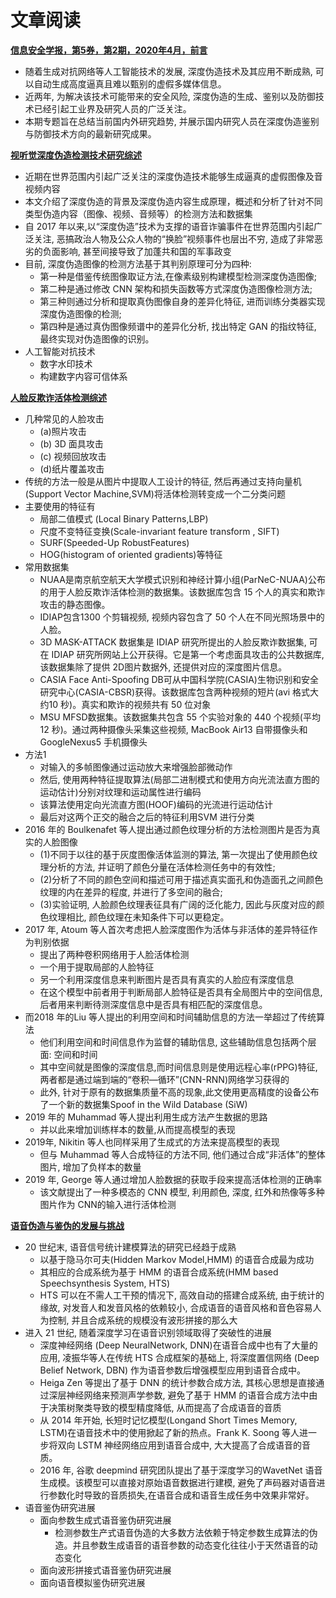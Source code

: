 # 文章阅读

[**信息安全学报，第5券，第2期，2020年4月，前言**](http://jcs.iie.ac.cn/xxaqxb/ch/reader/view_abstract.aspx?file_no=20200201&flag=1)
* 随着生成对抗网络等人工智能技术的发展, 深度伪造技术及其应用不断成熟, 可以自动生成高度逼真且难以甄别的虚假多媒体信息。
* 近两年, 为解决该技术可能带来的安全风险, 深度伪造的生成、鉴别以及防御技术已经引起工业界及研究人员的广泛关注。
* 本期专题旨在总结当前国内外研究趋势, 并展示国内研究人员在深度伪造鉴别与防御技术方向的最新研究成果。


[**视听觉深度伪造检测技术研究综述**](http://jcs.iie.ac.cn/xxaqxb/ch/reader/view_abstract.aspx?file_no=20200202&flag=1)
* 近期在世界范围内引起广泛关注的深度伪造技术能够生成逼真的虚假图像及音视频内容
* 本文介绍了深度伪造的背景及深度伪造内容生成原理，概述和分析了针对不同类型伪造内容（图像、视频、音频等）的检测方法和数据集
* 自 2017 年以来,以“深度伪造”技术为支撑的语音诈骗事件在世界范围内引起广泛关注, 恶搞政治人物及公众人物的“换脸”视频事件也层出不穷, 造成了非常恶劣的负面影响, 甚至间接导致了加蓬共和国的军事政变
* 目前, 深度伪造图像的检测方法基于其判别原理可分为四种: 
   * 第一种是借鉴传统图像取证方法,在像素级别构建模型检测深度伪造图像; 
   * 第二种是通过修改 CNN 架构和损失函数等方式深度伪造图像检测方法; 
   * 第三种则通过分析和提取真伪图像自身的差异化特征, 进而训练分类器实现深度伪造图像的检测; 
   * 第四种是通过真伪图像频谱中的差异化分析, 找出特定 GAN 的指纹特征, 最终实现对伪造图像的识别。
* 人工智能对抗技术
   * 数字水印技术
   * 构建数字内容可信体系


[**人脸反欺诈活体检测综述**](http://jcs.iie.ac.cn/xxaqxb/ch/reader/view_abstract.aspx?file_no=20200203&flag=1)
* 几种常见的人脸攻击
   * (a)照片攻击
   * (b) 3D 面具攻击
   * (c) 视频回放攻击
   * (d)纸片覆盖攻击
* 传统的方法一般是从图片中提取人工设计的特征, 然后再通过支持向量机(Support Vector Machine,SVM)将活体检测转变成一个二分类问题
* 主要使用的特征有
   * 局部二值模式 (Local Binary Patterns,LBP)
   * 尺度不变特征变换(Scale-invariant feature transform , SIFT)
   * SURF(Speeded-Up RobustFeatures)
   * HOG(histogram of oriented gradients)等特征
* 常用数据集 
   * NUAA是南京航空航天大学模式识别和神经计算小组(ParNeC-NUAA)公布的用于人脸反欺诈活体检测的数据集。该数据库包含 15 个人的真实和欺诈攻击的静态图像。
   * IDIAP包含1300 个剪辑视频, 视频内容包含了 50 个人在不同光照场景中的人脸。
   * 3D MASK-ATTACK 数据集是 IDIAP 研究所提出的人脸反欺诈数据集, 可在 IDIAP 研究所网站上公开获得。它是第一个考虑面具攻击的公共数据库, 该数据集除了提供 2D图片数据外, 还提供对应的深度图片信息。
   * CASIA Face Anti-Spoofing DB可从中国科学院(CASIA)生物识别和安全研究中心(CASIA-CBSR)获得。该数据库包含两种视频的短片(avi 格式大约10 秒)。真实和欺诈的视频共有 50 位对象
   * MSU MFSD数据集。该数据集共包含 55 个实验对象的 440 个视频(平均 12 秒)。通过两种摄像头采集这些视频, MacBook Air13 自带摄像头和 GoogleNexus5 手机摄像头
* 方法1
   * 对输入的多帧图像通过运动放大来增强脸部微动作
   * 然后, 使用两种特征提取算法(局部二进制模式和使用方向光流法直方图的运动估计)分别对纹理和运动属性进行编码
   * 该算法使用定向光流直方图(HOOF)编码的光流进行运动估计
   * 最后对这两个正交的融合之后的特征利用SVM 进行分类
* 2016 年的 Boulkenafet 等人提出通过颜色纹理分析的方法检测图片是否为真实的人脸图像
   *  (1)不同于以往的基于灰度图像活体监测的算法, 第一次提出了使用颜色纹理分析的方法, 并证明了颜色分量在活体检测任务中的有效性; 
   *  (2)分析了不同的颜色空间和描述可用于描述真实面孔和伪造面孔之间颜色纹理的内在差异的程度, 并进行了多空间的融合; 
   *  (3)实验证明, 人脸颜色纹理表征具有广阔的泛化能力, 因此与灰度对应的颜色纹理相比, 颜色纹理在未知条件下可以更稳定。
* 2017 年, Atoum 等人首次考虑把人脸深度图作为活体与非活体的差异特征作为判别依据
   * 提出了两种卷积网络用于人脸活体检测
   * 一个用于提取局部的人脸特征
   * 另一个利用深度信息来判断图片是否具有真实的人脸应有深度信息
   * 在这个模型中前者用于判断局部人脸特征是否具有全局图片中的空间信息, 后者用来判断待测深度信息中是否具有相匹配的深度信息。
* 而2018 年的Liu 等人提出的利用空间和时间辅助信息的方法一举超过了传统算法
   * 他们利用空间和时间信息作为监督的辅助信息, 这些辅助信息包括两个层面: 空间和时间
   * 其中空间就是图像的深度信息,而时间信息则是使用远程心率(rPPG)特征, 两者都是通过端到端的“卷积—循环”(CNN-RNN)网络学习获得的
   * 此外, 针对于原有的数据集质量不高的现象,此文使用更高精度的设备公布了一个新的数据集Spoof in the Wild Database (SiW)
* 2019 年的 Muhammad 等人提出利用生成方法产生数据的思路
   * 并以此来增加训练样本的数量,从而提高模型的表现
* 2019年, Nikitin 等人也同样采用了生成式的方法来提高模型的表现
   * 但与 Muhammad 等人合成特征的方法不同, 他们通过合成“非活体”的整体图片, 增加了负样本的数量
* 2019 年, George 等人通过增加人脸数据的获取手段来提高活体检测的正确率
   * 该文献提出了一种多模态的 CNN 模型, 利用颜色, 深度, 红外和热像等多种图片作为 CNN的输入进行活体检测


[**语音伪造与鉴伪的发展与挑战**](http://jcs.iie.ac.cn/xxaqxb/ch/reader/view_abstract.aspx?file_no=20200204&flag=1)
* 20 世纪末, 语音信号统计建模算法的研究已经趋于成熟
   * 以基于隐马尔可夫(Hidden Markov Model,HMM) 的语音合成最为成功
   * 其相应的合成系统为基于 HMM 的语音合成系统(HMM based Speechsynthesis System, HTS)
   * HTS 可以在不需人工干预的情况下, 高效自动的搭建合成系统, 由于统计的缘故, 对发音人和发音风格的依赖较小, 合成语音的语音风格和音色容易人为控制, 并且合成系统的规模没有波形拼接的那么大
* 进入 21 世纪, 随着深度学习在语音识别领域取得了突破性的进展
   * 深度神经网络 (Deep NeuralNetwork, DNN)在语音合成中也有了大量的应用, 凌振华等人在传统 HTS 合成框架的基础上, 将深度置信网络 (Deep Belief Network, DBN) 作为语音参数后增强模型应用到语音合成中。
   * Heiga Zen 等提出了基于 DNN 的统计参数合成方法, 其核心思想是直接通过深层神经网络来预测声学参数, 避免了基于 HMM 的语音合成方法中由于决策树聚类导致的模型精度降低, 从而提高了合成语音的音质
   * 从 2014 年开始, 长短时记忆模型(Longand Short Times Memory, LSTM)在语音技术中的使用掀起了新的热点。Frank K. Soong 等人进一步将双向 LSTM 神经网络应用到语音合成中, 大大提高了合成语音的音质。
   * 2016 年, 谷歌 deepmind 研究团队提出了基于深度学习的WavetNet 语音生成模。该模型可以直接对原始语音数据进行建模, 避免了声码器对语音进行参数化时导致的音质损失,在语音合成和语音生成任务中效果非常好。
* 语音鉴伪研究进展
   * 面向参数生成式语音鉴伪研究进展
      * 检测参数生产式语音伪造的大多数方法依赖于特定参数生成算法的伪造。并且参数生成语音的语音参数的动态变化往往小于天然语音的动态变化
   * 面向波形拼接式语音鉴伪研究进展
   * 面向语音模拟鉴伪研究进展

